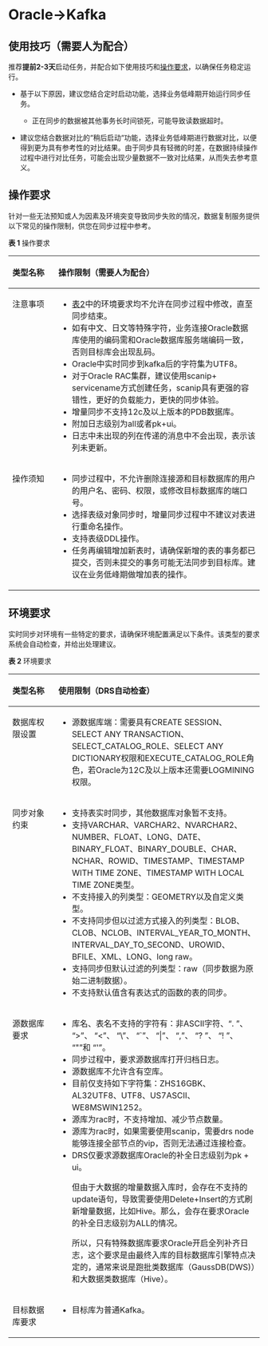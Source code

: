 # Oracle-\>Kafka<a name="drs_04_0109"></a>

## 使用技巧（需要人为配合）<a name="section98341051155812"></a>

推荐**提前2-3天**启动任务，并配合如下使用技巧和[操作要求](#section1691943218231)，以确保任务稳定运行。

-   基于以下原因，建议您结合定时启动功能，选择业务低峰期开始运行同步任务。
    -   正在同步的数据被其他事务长时间锁死，可能导致读数据超时。

-   建议您结合数据对比的“稍后启动“功能，选择业务低峰期进行数据对比，以便得到更为具有参考性的对比结果。由于同步具有轻微的时差，在数据持续操作过程中进行对比任务，可能会出现少量数据不一致对比结果，从而失去参考意义。

## 操作要求<a name="section1691943218231"></a>

针对一些无法预知或人为因素及环境突变导致同步失败的情况，数据复制服务提供以下常见的操作限制，供您在同步过程中参考。

**表 1**  操作要求

<a name="table66383571197"></a>
<table><thead align="left"><tr id="row1639185711919"><th class="cellrowborder" valign="top" width="18.32%" id="mcps1.2.3.1.1"><p id="p19639105721917"><a name="p19639105721917"></a><a name="p19639105721917"></a><strong id="b9639195791919"><a name="b9639195791919"></a><a name="b9639195791919"></a>类型名称</strong></p>
</th>
<th class="cellrowborder" valign="top" width="81.67999999999999%" id="mcps1.2.3.1.2"><p id="p14639135712192"><a name="p14639135712192"></a><a name="p14639135712192"></a><strong id="b563995701913"><a name="b563995701913"></a><a name="b563995701913"></a>操作限制</strong>（需要人为配合）</p>
</th>
</tr>
</thead>
<tbody><tr id="row6639145731911"><td class="cellrowborder" valign="top" width="18.32%" headers="mcps1.2.3.1.1 "><p id="p166391357141914"><a name="p166391357141914"></a><a name="p166391357141914"></a>注意事项</p>
</td>
<td class="cellrowborder" valign="top" width="81.67999999999999%" headers="mcps1.2.3.1.2 "><a name="ul06391157111911"></a><a name="ul06391157111911"></a><ul id="ul06391157111911"><li><a href="#table172037616201">表2</a>中的环境要求均不允许在同步过程中修改，直至同步结束。</li><li>如有中文、日文等特殊字符，业务连接Oracle数据库使用的编码需和Oracle数据库服务端编码一致，否则目标库会出现乱码。</li><li>Oracle中<span id="text3639195711916"><a name="text3639195711916"></a><a name="text3639195711916"></a>实时同步</span>到kafka后的字符集为UTF8。</li><li>对于Oracle RAC集群，建议使用scanip+ servicename方式创建任务，scanip具有更强的容错性，更好的负载能力，更快的同步体验。</li><li>增量同步不支持12c及以上版本的PDB数据库。</li><li>附加日志级别为all或者pk+ui。</li><li>日志中未出现的列在传递的消息中不会出现，表示该列未更新。</li></ul>
</td>
</tr>
<tr id="row5640155718195"><td class="cellrowborder" valign="top" width="18.32%" headers="mcps1.2.3.1.1 "><p id="p2640175716196"><a name="p2640175716196"></a><a name="p2640175716196"></a>操作须知</p>
</td>
<td class="cellrowborder" valign="top" width="81.67999999999999%" headers="mcps1.2.3.1.2 "><a name="ul11640157121916"></a><a name="ul11640157121916"></a><ul id="ul11640157121916"><li>同步过程中，不允许删除连接源和目标数据库的用户的用户名、密码、权限，或修改目标数据库的端口号。</li><li>选择表级对象同步时，增量同步过程中不建议对表进行重命名操作。</li><li>支持表级DDL操作。</li><li>任务再编辑增加新表时，请确保新增的表的事务都已提交，否则未提交的事务可能无法同步到目标库。建议在业务低峰期做增加表的操作。</li></ul>
</td>
</tr>
</tbody>
</table>

## 环境要求<a name="section86695405239"></a>

实时同步对环境有一些特定的要求，请确保环境配置满足以下条件。该类型的要求系统会自动检查，并给出处理建议。

**表 2**  环境要求

<a name="table172037616201"></a>
<table><thead align="left"><tr id="row1203196172011"><th class="cellrowborder" valign="top" width="18.3%" id="mcps1.2.3.1.1"><p id="p52035682014"><a name="p52035682014"></a><a name="p52035682014"></a><strong id="b1203136152012"><a name="b1203136152012"></a><a name="b1203136152012"></a>类型名称</strong></p>
</th>
<th class="cellrowborder" valign="top" width="81.69999999999999%" id="mcps1.2.3.1.2"><p id="p1620311612010"><a name="p1620311612010"></a><a name="p1620311612010"></a><strong id="b1020313682015"><a name="b1020313682015"></a><a name="b1020313682015"></a>使用限制</strong>（DRS自动检查）</p>
</th>
</tr>
</thead>
<tbody><tr id="row1203126192019"><td class="cellrowborder" valign="top" width="18.3%" headers="mcps1.2.3.1.1 "><p id="p22031632015"><a name="p22031632015"></a><a name="p22031632015"></a>数据库权限设置</p>
</td>
<td class="cellrowborder" valign="top" width="81.69999999999999%" headers="mcps1.2.3.1.2 "><a name="ul6203136192011"></a><a name="ul6203136192011"></a><ul id="ul6203136192011"><li>源数据库端：需要具有CREATE SESSION、SELECT ANY TRANSACTION、SELECT_CATALOG_ROLE、SELECT ANY DICTIONARY权限和EXECUTE_CATALOG_ROLE角色，若Oracle为12C及以上版本还需要LOGMINING权限。</li></ul>
</td>
</tr>
<tr id="row020313611203"><td class="cellrowborder" valign="top" width="18.3%" headers="mcps1.2.3.1.1 "><p id="p102038642013"><a name="p102038642013"></a><a name="p102038642013"></a>同步对象约束</p>
</td>
<td class="cellrowborder" valign="top" width="81.69999999999999%" headers="mcps1.2.3.1.2 "><a name="ul920315662014"></a><a name="ul920315662014"></a><ul id="ul920315662014"><li>支持表<span id="text162038632012"><a name="text162038632012"></a><a name="text162038632012"></a>实时同步</span>，其他数据库对象暂不支持。</li><li>支持VARCHAR、VARCHAR2、NVARCHAR2、NUMBER、FLOAT、LONG、DATE、BINARY_FLOAT、BINARY_DOUBLE、CHAR、NCHAR、ROWID、TIMESTAMP、TIMESTAMP WITH TIME ZONE、TIMESTAMP WITH LOCAL TIME ZONE类型。</li><li>不支持接入的列类型：GEOMETRY以及自定义类型。</li><li>不支持同步但以过滤方式接入的列类型：BLOB、 CLOB、NCLOB、INTERVAL_YEAR_TO_MONTH、INTERVAL_DAY_TO_SECOND、UROWID、BFILE、XML、LONG、long raw。</li><li>支持同步但默认过滤的列类型：raw（同步数据为原始二进制数据）。</li><li>不支持默认值含有表达式的函数的表的同步。</li></ul>
</td>
</tr>
<tr id="row22049692013"><td class="cellrowborder" valign="top" width="18.3%" headers="mcps1.2.3.1.1 "><p id="p152048610205"><a name="p152048610205"></a><a name="p152048610205"></a>源数据库要求</p>
</td>
<td class="cellrowborder" valign="top" width="81.69999999999999%" headers="mcps1.2.3.1.2 "><a name="ul42041363208"></a><a name="ul42041363208"></a><ul id="ul42041363208"><li>库名、表名不支持的字符有：非ASCII字符、“. ”、 “&gt;”、 “&lt;”、 “\”、 “`”、 “|”、 “,”、 “? ”、 “! ”、 “"”和 “'”。</li><li>同步过程中，要求源数据库打开归档日志。</li><li>源数据库不允许含有空库。</li><li>目前仅支持如下字符集：ZHS16GBK、AL32UTF8、UTF8、US7ASCII、WE8MSWIN1252。</li><li>源库为rac时，不支持增加、减少节点数量。</li><li>源库为rac时，如果需要使用scanip，需要drs node能够连接全部节点的vip，否则无法通过连接检查。</li><li>DRS仅要求源数据库Oracle的补全日志级别为pk + ui。<p id="p920410642013"><a name="p920410642013"></a><a name="p920410642013"></a>但由于大数据的增量数据入库时，会存在不支持的update语句，导致需要使用Delete+Insert的方式刷新增量数据，比如Hive。那么，会存在要求Oracle的补全日志级别为ALL的情况。</p>
<p id="p1920415619201"><a name="p1920415619201"></a><a name="p1920415619201"></a>所以，只有特殊数据库要求Oracle开启全列补齐日志，这个要求是由最终入库的目标数据库引擎特点决定的，通常来说是跑批类数据库（<span id="text3774120151417"><a name="text3774120151417"></a><a name="text3774120151417"></a>GaussDB(DWS)</span>）和大数据类数据库（Hive）。</p>
</li></ul>
</td>
</tr>
<tr id="row1420456172012"><td class="cellrowborder" valign="top" width="18.3%" headers="mcps1.2.3.1.1 "><p id="p32042061204"><a name="p32042061204"></a><a name="p32042061204"></a>目标数据库要求</p>
</td>
<td class="cellrowborder" valign="top" width="81.69999999999999%" headers="mcps1.2.3.1.2 "><a name="ul02047619207"></a><a name="ul02047619207"></a><ul id="ul02047619207"><li>目标库为普通Kafka。</li></ul>
</td>
</tr>
</tbody>
</table>

